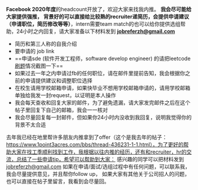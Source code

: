 **Facebook 2020年度**的headcount开放了，欢迎大家来找我内推。 **我会尽可能给大家提供强推， 背景好的可以直接给比较熟的recruiter递简历，会提供申请建议（申请职位，简历修改等等）**，intern需要team match的也可以给你提供选组帮助，24小时之内回复，请大家准备以下材料发到 **jobreferzh@gmail.com**

- 简历和第三人称的自我介绍
- 要申请的 job link
- ==申请sde (软件开发工程师，software develop engineer) 的请把leetcode[刷题](http://www.1point3acres.com/bbs/forum-84-1.html)情况截图一下==
- 如果过去一年之内申请过fb的任何职位，请在邮件里提前告知，我会根据你之前的申请提供建议和调整职位选择
- 在校生请用学校邮箱申请，如果快毕业不想用学校邮箱申请的，请用学校邮箱单独给我发一封request，以证明是本人操作
- 我会每天查收和回复大家的邮件，为了避免遗漏，请大家发完邮件之后在这个帖子里回复下自己的邮箱，我会一一核对
- 我会尽量回复每一封邮件，但如果你24小时内没收到我回复，说明我觉得你的背景不太合适

去年我已经在地里帮许多朋友内推拿到了offer（这个是我去年的帖子：https://www.1point3acres.com/bbs/thread-436231-1-1.html），为了更好的帮助大家在找工季顺利找到工作，我根据以往内推的经历，还有和recruiter，hr的交流，总结了一些申请tip，希望可以帮助到大家：
感兴趣的同学可以把材料发到 [jobreferzh@gmail.com](mailto:jobreferzh@gmail.com) 如果在申请/面试/选组过程中有任何问题，可以联系我，我会尽量提供意见，并且帮你follow up， 如果大家有其他关于公司招人的问题，也可以直接在帖子里留言，我看到会尽量回。

